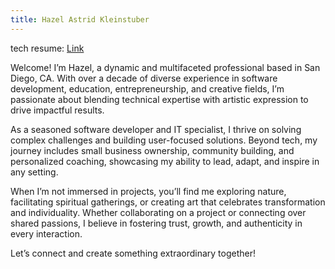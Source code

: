 ```yaml
---
title: Hazel Astrid Kleinstuber
---
```

tech resume: [Link](/tech/)

Welcome! I’m Hazel, a dynamic and multifaceted professional based in San Diego, CA. With over a decade of diverse experience in software development, education, entrepreneurship, and creative fields, I’m passionate about blending technical expertise with artistic expression to drive impactful results.

As a seasoned software developer and IT specialist, I thrive on solving complex challenges and building user-focused solutions. Beyond tech, my journey includes small business ownership, community building, and personalized coaching, showcasing my ability to lead, adapt, and inspire in any setting.

When I’m not immersed in projects, you’ll find me exploring nature, facilitating spiritual gatherings, or creating art that celebrates transformation and individuality. Whether collaborating on a project or connecting over shared passions, I believe in fostering trust, growth, and authenticity in every interaction.

Let’s connect and create something extraordinary together!
